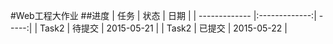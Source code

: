 #Web工程大作业
##进度
| 任务        | 状态           | 日期  |
| ------------- |:-------------:| -----:|
| Task2      | 待提交 | 2015-05-21 |
| Task2      | 已提交      |  2015-05-22  |


